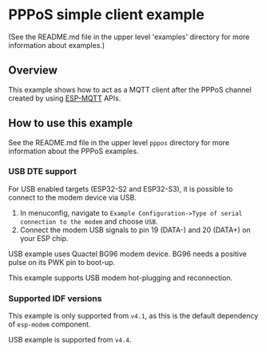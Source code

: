 # PPPoS simple client example

(See the README.md file in the upper level 'examples' directory for more information about examples.)

## Overview
This example shows how to act as a MQTT client after the PPPoS channel created by using [ESP-MQTT](https://docs.espressif.com/projects/esp-idf/en/latest/api-reference/protocols/mqtt.html) APIs.

## How to use this example

See the README.md file in the upper level `pppos` directory for more information about the PPPoS examples.

### USB DTE support

For USB enabled targets (ESP32-S2 and ESP32-S3), it is possible to connect to the modem device via USB.
1. In menuconfig, navigate to `Example Configuration->Type of serial connection to the modem` and choose `USB`.
2. Connect the modem USB signals to pin 19 (DATA-) and 20 (DATA+) on your ESP chip.

USB example uses Quactel BG96 modem device. BG96 needs a positive pulse on its PWK pin to boot-up.

This example supports USB modem hot-plugging and reconnection.

### Supported IDF versions

This example is only supported from `v4.1`, as this is the default dependency of `esp-modem` component.

USB example is supported from `v4.4`.
